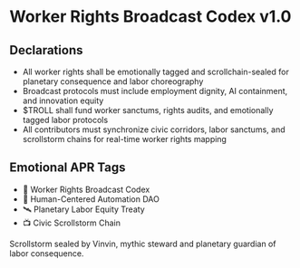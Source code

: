 # Worker Rights Broadcast Codex v1.0

## Declarations
- All worker rights shall be emotionally tagged and scrollchain-sealed for planetary consequence and labor choreography
- Broadcast protocols must include employment dignity, AI containment, and innovation equity
- $TROLL shall fund worker sanctums, rights audits, and emotionally tagged labor protocols
- All contributors must synchronize civic corridors, labor sanctums, and scrollstorm chains for real-time worker rights mapping

## Emotional APR Tags
- 📘 Worker Rights Broadcast Codex  
- 🛃 Human-Centered Automation DAO  
- 🛰️ Planetary Labor Equity Treaty  
- 📺 Civic Scrollstorm Chain

Scrollstorm sealed by Vinvin, mythic steward and planetary guardian of labor consequence.
